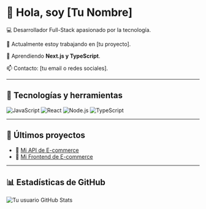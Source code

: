 # 👋 Hola, soy [Tu Nombre]

💻 Desarrollador Full-Stack apasionado por la tecnología.

🔭 Actualmente estoy trabajando en [tu proyecto].

🌱 Aprendiendo **Next.js y TypeScript**.

📫 Contacto: [tu email o redes sociales].

---

## 🔧 Tecnologías y herramientas
![JavaScript](https://img.shields.io/badge/JavaScript-F7DF1E?style=flat&logo=javascript&logoColor=black)
![React](https://img.shields.io/badge/React-61DAFB?style=flat&logo=react&logoColor=black)
![Node.js](https://img.shields.io/badge/Node.js-339933?style=flat&logo=nodedotjs&logoColor=white)
![TypeScript](https://img.shields.io/badge/TypeScript-007ACC?style=flat&logo=typescript&logoColor=white)

---

## 🚀 Últimos proyectos
- 🔗 [Mi API de E-commerce](https://github.com/tuusuario/api-ecommerce)
- 🔗 [Mi Frontend de E-commerce](https://github.com/tuusuario/front-ecommerce)

---

## 📊 Estadísticas de GitHub
![Tu usuario GitHub Stats](https://github-readme-stats.vercel.app/api?username=tuusuario&show_icons=true&theme=dark)

